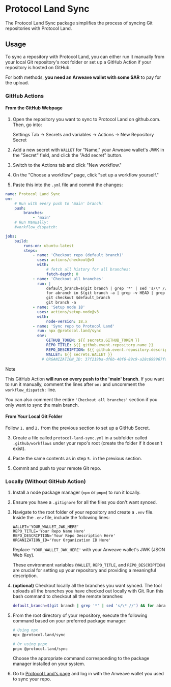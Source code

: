 # Protocol Land Sync

The Protocol Land Sync package simplifies the process of syncing Git repositories with Protocol Land.

## Usage

To sync a repository with Protocol Land, you can either run it manually from your local Git repository's root folder or set up a GitHub Action if your repository is hosted on GitHub.

For both methods, **you need an Arweave wallet with some $AR** to pay for the upload.

### GitHub Actions

#### From the GitHub Webpage

1. Open the repository you want to sync to Protocol Land on github.com. Then, go into:

    Settings Tab -> Secrets and variables -> Actions -> New Repository Secret

2. Add a new secret with `WALLET` for "Name," your Arweave wallet's JWK in the "Secret" field, and click the "Add secret" button.

3. Switch to the Actions tab and click "New workflow."

4. On the "Choose a workflow" page, click "set up a workflow yourself."

5. Paste this into the `.yml` file and commit the changes:

```yaml
name: Protocol Land Sync
on:
    # Run with every push to 'main' branch:
    push:
        branches:
            - 'main'
    # Run Manually:
    #workflow_dispatch:

jobs:
    build:
        runs-on: ubuntu-latest
        steps:
            - name: 'Checkout repo (default branch)'
              uses: actions/checkout@v3
              with:
                  # fetch all history for all branches:
                  fetch-depth: 0
            - name: 'Checkout all branches'
              run: |
                  default_branch=$(git branch | grep '*' | sed 's/\* //')
                  for abranch in $(git branch -a | grep -v HEAD | grep remotes | sed "s/remotes\/origin\///g"); do git checkout $abranch ; done
                  git checkout $default_branch
                  git branch -a
            - name: 'Setup node 18'
              uses: actions/setup-node@v3
              with:
                  node-version: 18.x
            - name: 'Sync repo to Protocol Land'
              run: npx @protocol.land/sync
              env:
                  GITHUB_TOKEN: ${{ secrets.GITHUB_TOKEN }}
                  REPO_TITLE: ${{ github.event.repository.name }}
                  REPO_DESCRIPTION: ${{ github.event.repository.description }}
                  WALLET: ${{ secrets.WALLET }}
                # ORGANIZATION_ID: 37f219ba-df6b-40f6-89c9-a28c699967fd ## if you want to sync to an organization

```

> [!NOTE]
> This GitHub Action **will run on every push to the 'main' branch**.
> If you want to run it manually, comment the lines after `on:` and uncomment the `workflow_dispatch:` line.
>
> You can also comment the entire `'Checkout all branches'` section if you only want to sync the main branch.

#### From Your Local Git Folder

Follow `1.` and `2.` from the previous section to set up a GitHub Secret.

3. Create a file called `protocol-land-sync.yml` in a subfolder called `.github/workflows` under your repo's root (create the folder if it doesn't exist).

4. Paste the same contents as in step `5.` in the previous section.

5. Commit and push to your remote Git repo.

### Locally (Without GitHub Action)

1. Install a node package manager (`npm` or `pnpm`) to run it locally.

2. Ensure you have a `.gitignore` for all the files you don't want synced.

3. Navigate to the root folder of your repository and create a `.env` file.
   Inside the `.env` file, include the following lines:

    ```dosini
    WALLET='YOUR_WALLET_JWK_HERE'
    REPO_TITLE='Your Repo Name Here'
    REPO_DESCRIPTION='Your Repo Description Here'
    ORGANIZATION_ID='Your Organization ID Here'
    ```

    Replace `'YOUR_WALLET_JWK_HERE'` with your Arweave wallet's JWK (JSON Web Key). 

    These environment variables (`WALLET`, `REPO_TITLE`, and `REPO_DESCRIPTION`) are crucial for setting up your repository and providing a meaningful description.


4. **(optional)** Checkout locally all the branches you want synced. The tool uploads all the branches you have checked out locally with Git.
   Run this bash command to checkout all the remote branches:

    ```bash
    default_branch=$(git branch | grep '*' | sed 's/\* //') && for abranch in $(git branch -a | grep -v HEAD | grep remotes | sed "s/remotes\/origin\///g"); do git checkout $abranch ; done && git checkout $default_branch
    ```

5. From the root directory of your repository, execute the following command based on your preferred package manager:

    ```bash
    # Using npx
    npx @protocol.land/sync

    # Or using pnpx
    pnpx @protocol.land/sync
    ```

    Choose the appropriate command corresponding to the package manager installed on your system.

6. Go to [Protocol Land's page](https://protocol.land/) and log in with the Arweave wallet you used to sync your repo.
